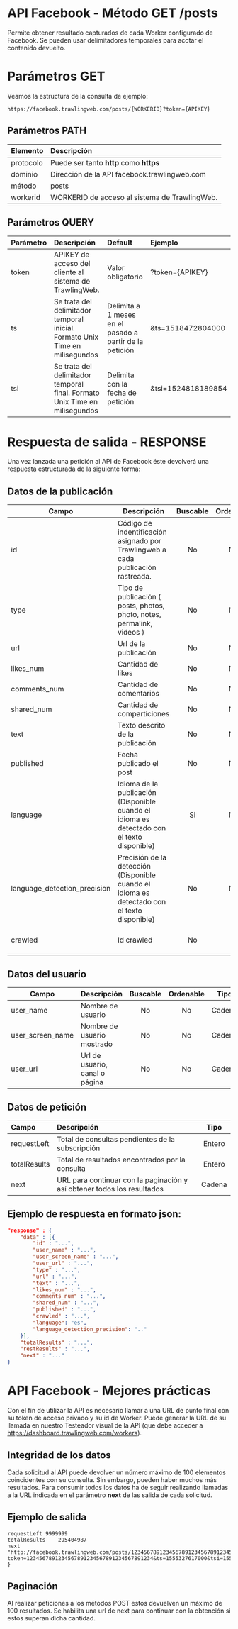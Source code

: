 # API Facebook - Método GET /posts

Permite obtener resultado capturados de cada Worker configurado de Facebook.
Se pueden usar delimitadores temporales para acotar el contenido devuelto.

# Parámetros GET

Veamos la estructura de la consulta de ejemplo:

````
https://facebook.trawlingweb.com/posts/{WORKERID}?token={APIKEY}
````

## Parámetros PATH

| Elemento | Descripción |
|:---------|:------------|
| protocolo | Puede ser tanto **http** como **https** |
| dominio | Dirección de la API facebook.trawlingweb.com |
| método | posts |
| workerid | WORKERID de acceso al sistema de TrawlingWeb. 

## Parámetros QUERY

| Parámetro | Descripción | Default | Ejemplo | 
|:----------|:-------------|:-------|:-----------|
| token | APIKEY de acceso del cliente al sistema de TrawlingWeb.| Valor obligatorio | ?token={APIKEY}
| ts | Se trata del delimitador temporal inicial. Formato Unix Time en milisegundos | Delimita a 1 meses en el pasado a partir de la petición | &ts=1518472804000 |
| tsi | Se trata del delimitador temporal final. Formato Unix Time en milisegundos | Delimita con la fecha de petición | &tsi=1524818189854 |

# Respuesta de salida - RESPONSE

Una vez lanzada una petición al API de Facebook éste devolverá una respuesta estructurada de la siguiente forma: 

## Datos de la publicación

| Campo | Descripción | Buscable | Ordenable | Tipo | Formato |
|-------------|--------|:--------:|:---------:|:------:|:-------:|
| id | Código de indentificación asignado por Trawlingweb a cada publicación rastreada.| No | No | Cadena |
| type | Tipo de publicación ( posts, photos, photo, notes, permalink, videos ) | No | No | Cadena |
| url | Url de la publicación | No | No | Cadena |
| likes_num | Cantidad de likes | No | No | Entero |
| comments_num | Cantidad de comentarios | No | No | Entero |
| shared_num | Cantidad de comparticiones | No | No | Entero |
| text | Texto descrito de la publicación | No | No| Cadena |
| published | Fecha publicado el post | No | No | Fecha | ISO 8601-UTC |
| language |  Idioma de la publicación (Disponible cuando el idioma es detectado con el texto disponible)| Si | No | Cadena | ISO 639-1 |
| language\_detection\_precision | Precisión de la detección (Disponible cuando el idioma es detectado con el texto disponible) |  No | No | Entero |
| crawled | Id crawled | No | Si | Entero | UNIX Timestamp milisegundos |

## Datos del usuario

| Campo | Descripción | Buscable | Ordenable | Tipo | Formato |
|-------------|--------|:--------:|:---------:|:------:|:-------:|
| user_name  | Nombre de usuario |  No | No | Cadena |
| user_screen_name | Nombre de usuario mostrado | No | No | Cadena | 
| user_url | Url de usuario, canal o página | No | No | Cadena |

## Datos de petición

| Campo | Descripción | Tipo |
|:-----|:------|:--------:|
| requestLeft | Total de consultas pendientes de la subscripción| Entero |
| totalResults | Total de resultados encontrados por la consulta | Entero |
| next | URL para continuar con la paginación y así obtener todos los resultados | Cadena |

## Ejemplo de respuesta en formato json:

````json
"response" : {
    "data" : [{
        "id" : "...",
        "user_name" : "...",
        "user_screen_name" : "...",
        "user_url" : "...",
        "type" : "...",
        "url" : "...",
        "text" : "...",
        "likes_num" : "...",
        "comments_num" : "...",
        "shared_num" : "...",
        "published" : "...",
        "crawled" : "...",
        "language": "es",
        "language_detection_precision": ".."
    }],
    "totalResults" : "...",
    "restResults" : "...",
    "next" : "..."
}
````

# API Facebook - Mejores prácticas

Con el fin de utilizar la API es necesario llamar a una URL de punto final con su token de acceso privado y su id de Worker.
Puede generar la URL de su llamada en nuestro Testeador visual de la API (que debe acceder a https://dashboard.trawlingweb.com/workers).

## Integridad de los datos

Cada solicitud al API puede devolver un número máximo de 100 elementos coincidentes con su consulta. Sin embargo, pueden haber muchos más resultados. Para consumir todos los datos ha de seguir realizando llamadas a la URL indicada en el parámetro **next** de las salida de cada solicitud.

## Ejemplo de salida

````
requestLeft	9999999
totalResults	295404987
next	"http://facebook.trawlingweb.com/posts/1234567891234567891234567891234567.123456789?token=1234567891234567891234567891234567891234&ts=1555327617000&tsi=1554076800000"
}
````

## Paginación

Al realizar peticiones a los métodos POST estos devuelven un máximo de 100 resultados. Se habilita una url de next para continuar con la obtención si estos superan dicha cantidad.
